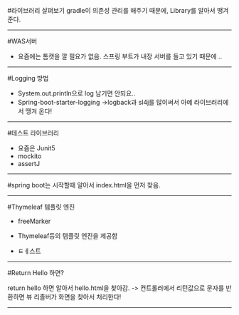 #라이브러리 살펴보기
gradle이 의존성 관리를 해주기 때문에, Library를 알아서 땡겨 준다.

---

#WAS서버

- 요즘에는 톰캣을 깔 필요가 없음. 스프링 부트가 내장 서버를 들고 있기 때문에 ..

---

#Logging 방법

- System.out.println으로 log 남기면 안되요..
- Spring-boot-starter-logging ->logback과 sl4j를 많이써서 아예 라이브러리에서 땡겨 온다!

---

#테스트 라이브러리

- 요즘은 Junit5
- mockito
- assertJ

---

#spring boot는 시작할때 알아서 index.html을 먼저 찾음.

---

#Thymeleaf 템플릿 엔진

- freeMarker

- Thymeleaf등의 템플릿 엔진을 제공함
- ㅌㅔ스트

---

#Return Hello 하면?

return hello 하면 알아서 hello.html을 찾아감.
-> 컨트롤러에서 리턴값으로 문자를 반환하면 뷰 리졸버가 화면을 찾아서 처리한다!

---
